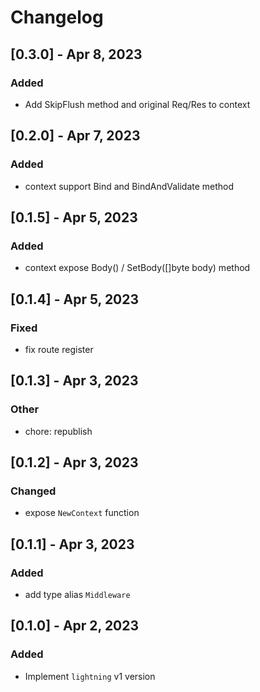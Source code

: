 # Changelog

## [0.3.0] - Apr 8, 2023

### Added

- Add SkipFlush method and original Req/Res to context

## [0.2.0] - Apr 7, 2023

### Added

- context support Bind and BindAndValidate method

## [0.1.5] - Apr 5, 2023

### Added

- context expose Body() / SetBody([]byte body) method

## [0.1.4] - Apr 5, 2023

### Fixed

- fix route register

## [0.1.3] - Apr 3, 2023

### Other

- chore: republish 

## [0.1.2] - Apr 3, 2023

### Changed

- expose `NewContext` function

## [0.1.1] - Apr 3, 2023

### Added

- add type alias `Middleware`

## [0.1.0] - Apr 2, 2023

### Added

- Implement `lightning` v1 version
